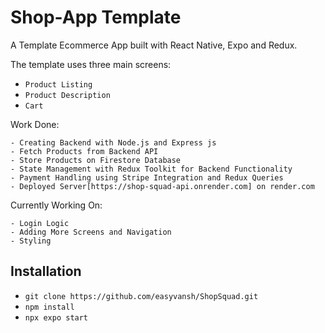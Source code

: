 # Shop-App Template

A Template Ecommerce App built with React Native, Expo and Redux.

The template uses three main screens: 
- `Product Listing`
- `Product Description`
- `Cart`

Work Done:

    - Creating Backend with Node.js and Express js
    - Fetch Products from Backend API
    - Store Products on Firestore Database
    - State Management with Redux Toolkit for Backend Functionality
    - Payment Handling using Stripe Integration and Redux Queries
    - Deployed Server[https://shop-squad-api.onrender.com] on render.com

Currently Working On:

    - Login Logic
    - Adding More Screens and Navigation
    - Styling
    
## Installation


*  `git clone https://github.com/easyvansh/ShopSquad.git`
*  `npm install `
*  `npx expo start`

